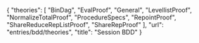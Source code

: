 {
    "theories": [
        "BinDag",
        "EvalProof",
        "General",
        "LevellistProof",
        "NormalizeTotalProof",
        "ProcedureSpecs",
        "RepointProof",
        "ShareReduceRepListProof",
        "ShareRepProof"
    ],
    "url": "entries/bdd/theories",
    "title": "Session BDD"
}